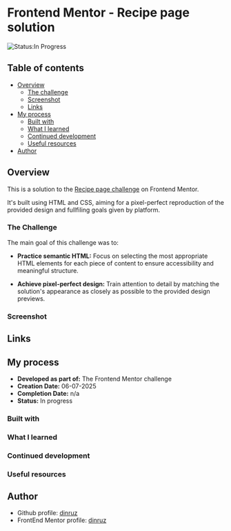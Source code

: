 # Frontend Mentor - Recipe page solution

![Status:In Progress](https://img.shields.io/badge/Status-In%20Progress-blue?style=for-the-badge&logo=github&logoColor=white)

## Table of contents

- [Overview](#overview)
  - [The challenge](#the-challenge)
  - [Screenshot](#screenshot)
  - [Links](#links)
- [My process](#my-process)
  - [Built with](#built-with)
  - [What I learned](#what-i-learned)
  - [Continued development](#continued-development)
  - [Useful resources](#useful-resources)
- [Author](#author)

## Overview

This is a solution to the [Recipe page challenge](https://www.frontendmentor.io/challenges/recipe-page-KiTsR8QQKm) on Frontend Mentor.

 It's built using HTML and CSS, aiming for a pixel-perfect reproduction of the provided design and fullfiling goals given by platform.

### The Challenge 

The main goal of this challenge was to:

* **Practice semantic HTML:** Focus on selecting the most appropriate HTML elements for each piece of content to ensure accessibility and meaningful structure.

* **Achieve pixel-perfect design:** Train attention to detail by matching the solution's appearance as closely as possible to the provided design previews.

### Screenshot

## Links

## My process

* **Developed as part of:** The Frontend Mentor challenge
* **Creation Date:** 06-07-2025
* **Completion Date:** n/a
* **Status:** In progress

### Built with

### What I learned

### Continued development

### Useful resources

## Author

* Github profile: [dinruz](https://github.com/dinruz)
* FrontEnd Mentor profile: [dinruz](https://www.frontendmentor.io/profile/dinruz)
